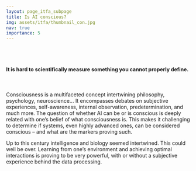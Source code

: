 ```yaml
---
layout: page_itfa_subpage
title: Is AI conscious?
img: assets/itfa/thumbnail_con.jpg
nav: true
importance: 5
---
```

<br>
<br>

#### It is hard to scientifically measure something you cannot properly define. 
<br>
<br>
Consciousness is a multifaceted concept intertwining philosophy, psychology, neuroscience... It encompasses debates on subjective experiences, self-awareness, internal observation, predetermination, and much more. 
The question of whether AI can be or is conscious is deeply related with one’s belief of what consciousness is. This makes it challenging to determine if systems, even highly advanced ones, can be considered conscious – and what are the markers proving such.

Up to this century intelligence and biology seemed intertwined. This could well be over.
Learning from one’s environment and achieving optimal interactions is proving to be very powerful, with or without a subjective experience behind the data processing.

